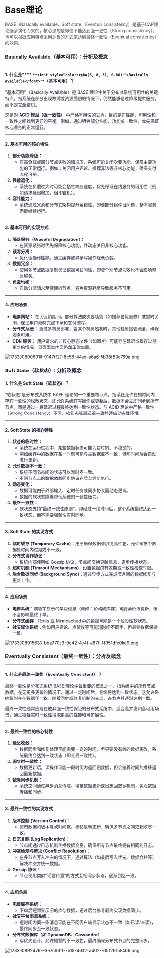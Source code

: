 # Base理论

<font style="color:rgb(74, 74, 74);">BASE（Basically Available、Soft state、Eventual consistency）是基于CAP理论逐步演化而来的，核心思想是即便不能达到强一致性（Strong consistency），也可以根据应用特点采用适当的方式来达到最终一致性（Eventual consistency）的效果。</font>

### **<font style="color:rgba(6, 8, 31, 0.88);">Basically Available（基本可用）：分析及概念</font>**
---

#### **<font style="color:rgba(6, 8, 31, 0.88);">1. 什么是</font>****<font style="color:rgba(6, 8, 31, 0.88);"> </font>**`**<font style="color:rgba(6, 8, 31, 0.88);">Basically Available</font>**`**<font style="color:rgba(6, 8, 31, 0.88);">（基本可用）？</font>**
<font style="color:rgba(6, 8, 31, 0.88);">"基本可用"（Basically Available）是 BASE 理论中关于分布式系统可用性的关键特点，指系统在部分出现故障或资源受限的情况下，仍然能够通过降级提供服务，而不是完全宕机。</font>

<font style="color:rgba(6, 8, 31, 0.88);">这是对</font><font style="color:rgba(6, 8, 31, 0.88);"> </font>**<font style="color:rgba(6, 8, 31, 0.88);">ACID 模型（强一致性）</font>**<font style="color:rgba(6, 8, 31, 0.88);"> </font><font style="color:rgba(6, 8, 31, 0.88);">中严格可用性的妥协，目的是在性能、可用性和一致性之间找到更好的平衡。例如，通过牺牲部分性能、功能或一致性，优先保证核心业务的正常运行。</font>

---

#### **<font style="color:rgba(6, 8, 31, 0.88);">2. 基本可用的核心特性</font>**
1. **<font style="color:rgba(6, 8, 31, 0.88);">部分功能降级：</font>**
    - <font style="color:rgba(6, 8, 31, 0.88);">在高负载或部分节点失败的情况下，系统可能关闭次要功能，保障主要功能的正常运行。例如：关闭用户评论、推荐算法等非核心功能，确保支付流程可用。</font>
2. **<font style="color:rgba(6, 8, 31, 0.88);">性能退化：</font>**
    - <font style="color:rgba(6, 8, 31, 0.88);">系统在负载过大时可能会牺牲响应速度，优先保证在线服务的可用性（例如请求延迟增加，但不宕机）。</font>
3. **<font style="color:rgba(6, 8, 31, 0.88);">容错能力：</font>**
    - <font style="color:rgba(6, 8, 31, 0.88);">系统通过冗余和分布式架构提升容错性，即便部分组件出问题，整体服务仍能继续运行。</font>

---

#### **<font style="color:rgba(6, 8, 31, 0.88);">3. 基本可用的实现方式</font>**
1. **<font style="color:rgba(6, 8, 31, 0.88);">降级服务（Graceful Degradation）：</font>**
    - <font style="color:rgba(6, 8, 31, 0.88);">在资源紧张时优先保障核心功能，并动态关闭非核心功能。</font>
2. **<font style="color:rgba(6, 8, 31, 0.88);">读写分离：</font>**
    - <font style="color:rgba(6, 8, 31, 0.88);">优化读操作性能，通过缓存或异步写操作降低负载。</font>
3. **<font style="color:rgba(6, 8, 31, 0.88);">数据冗余：</font>**
    - <font style="color:rgba(6, 8, 31, 0.88);">使用多节点数据复制保证数据可访问性，即使个别节点失效也不会影响整体服务。</font>
4. **<font style="color:rgba(6, 8, 31, 0.88);">负载均衡：</font>**
    - <font style="color:rgba(6, 8, 31, 0.88);">自动分流请求至健康的节点，避免资源耗尽导致服务不可用。</font>

---

#### **<font style="color:rgba(6, 8, 31, 0.88);">4. 应用场景</font>**
+ **<font style="color:rgba(6, 8, 31, 0.88);">电商网站：</font>**<font style="color:rgba(6, 8, 31, 0.88);"> </font><font style="color:rgba(6, 8, 31, 0.88);">在大促销期间，部分算法或次要功能（如推荐或优惠券）被暂时关闭，保证用户能够完成下单和支付流程。</font>
+ **<font style="color:rgba(6, 8, 31, 0.88);">分布式系统：</font>**<font style="color:rgba(6, 8, 31, 0.88);"> </font><font style="color:rgba(6, 8, 31, 0.88);">通过多机房部署，当某个机房宕机时，其他机房接管流量，确保服务可用。</font>
+ **<font style="color:rgba(6, 8, 31, 0.88);">CDN 服务：</font>**<font style="color:rgba(6, 8, 31, 0.88);"> 用户请求的非核心静态文件（如图片）可能存在延迟或缓存过期更新的情况，但页面主内容仍然正常加载。</font>

![1733908906918-9147ff27-8c58-44ad-a6a6-5b38f83c769a.png](./img/IQWZ2uUtdP7xcXkb/1733908906918-9147ff27-8c58-44ad-a6a6-5b38f83c769a-049520.png)

### **<font style="color:rgba(6, 8, 31, 0.88);">Soft State（软状态）：分析及概念</font>**
#### **<font style="color:rgba(6, 8, 31, 0.88);">1. 什么是 Soft State（软状态）？</font>**
<font style="color:rgba(6, 8, 31, 0.88);">“软状态”是分布式系统中 BASE 理论的一个重要核心点，指系统允许在短时间内存在一致性的松散状态，即允许系统在写操作或更新后，数据不会立即同步到所有节点，而是通过一段延迟过程最终达到一致性状态。与 ACID 理论中严格一致性（Strong Consistency）不同，软状态强调延迟一致并适应动态性环境。</font>

---

#### **<font style="color:rgba(6, 8, 31, 0.88);">2. Soft State 的核心特性</font>**
1. **<font style="color:rgba(6, 8, 31, 0.88);">状态的临时性：</font>**
    - <font style="color:rgba(6, 8, 31, 0.88);">系统在运行过程中，某些数据状态可能为暂时的、不稳定的。</font>
    - <font style="color:rgba(6, 8, 31, 0.88);">例如缓存中的数据在某一时刻可能与主数据库不一致，但短时间后会自动进行更新。</font>
2. **<font style="color:rgba(6, 8, 31, 0.88);">允许数据不一致：</font>**
    - <font style="color:rgba(6, 8, 31, 0.88);">系统不同节点间的状态可以暂时不一致。</font>
    - <font style="color:rgba(6, 8, 31, 0.88);">不同节点上的数据依赖同步协议在后台异步执行。</font>
3. **<font style="color:rgba(6, 8, 31, 0.88);">动态变化：</font>**
    - <font style="color:rgba(6, 8, 31, 0.88);">数据可能由于外部输入、定时任务或同步协议而动态更新。</font>
    - <font style="color:rgba(6, 8, 31, 0.88);">数据的软状态能够降低系统的一致性压力。</font>
4. **<font style="color:rgba(6, 8, 31, 0.88);">最终一致性：</font>**
    - <font style="color:rgba(6, 8, 31, 0.88);">软状态支持“最终一致性原则”，即经过一段时间后，整个系统最终达到一致状态，而不需要强制性实时同步。</font>

---

#### **<font style="color:rgba(6, 8, 31, 0.88);">3. Soft State 的实现方式</font>**
1. **<font style="color:rgba(6, 8, 31, 0.88);">临时缓存 (Temporary Cache)</font>**<font style="color:rgba(6, 8, 31, 0.88);">：用于确保数据请求提高性能，允许缓存中数据短时间内过期或不一致。</font>
2. **<font style="color:rgba(6, 8, 31, 0.88);">分布式协作协议</font>**<font style="color:rgba(6, 8, 31, 0.88);">：</font>
    - <font style="color:rgba(6, 8, 31, 0.88);">系统内部使用如 Gossip 协议，节点间交换更新信息，逐步传播状态。</font>
3. **<font style="color:rgba(6, 8, 31, 0.88);">超时机制 (Timeout Mechanisms)</font>**<font style="color:rgba(6, 8, 31, 0.88);">：设置数据的有效期或一致性检查时限。</font>
4. **<font style="color:rgba(6, 8, 31, 0.88);">后台数据同步 (Background Sync)</font>**<font style="color:rgba(6, 8, 31, 0.88);">：通过异步方式完成节点间的数据修复与更新工作。</font>

---

#### **<font style="color:rgba(6, 8, 31, 0.88);">4. 应用场景</font>**
+ **<font style="color:rgba(6, 8, 31, 0.88);">电商系统</font>**<font style="color:rgba(6, 8, 31, 0.88);">：购物车显示的某些信息（例如：价格或库存）可能会延迟更新，但不会影响最终下单。</font>
+ **<font style="color:rgba(6, 8, 31, 0.88);">分布式缓存</font>**<font style="color:rgba(6, 8, 31, 0.88);">：Redis 或 Memcached 中的数据可能是一个阶段性软状态。</font>
+ **<font style="color:rgba(6, 8, 31, 0.88);">社交媒体系统</font>**<font style="color:rgba(6, 8, 31, 0.88);">：例如用户评论、点赞数等可能短时间不同步，但最终数据保持一致。</font>

![1733908915633-bba770e3-9c42-4e4f-a87f-4f951dfe0be9.png](./img/IQWZ2uUtdP7xcXkb/1733908915633-bba770e3-9c42-4e4f-a87f-4f951dfe0be9-324336.png)

### **<font style="color:rgba(6, 8, 31, 0.88);">Eventually Consistent（最终一致性）：分析及概念</font>**
---

#### **<font style="color:rgba(6, 8, 31, 0.88);">1. 什么是最终一致性（Eventually Consistent）？</font>**
<font style="color:rgba(6, 8, 31, 0.88);">最终一致性是分布式系统 BASE 理论中最重要的概念之一，指系统中的所有节点数据，在无更多更新的情况下，通过一定时间后，最终将达到一致状态。这允许系统暂时存在数据不一致，随着同步或修复机制的完成，各节点将逐渐达到一致。</font>

<font style="color:rgba(6, 8, 31, 0.88);">最终一致性通常应用在放弃强一致性保证的分布式系统中，适合高并发和高可用场景，通过牺牲实时一致性换取更高的性能和可扩展性。</font>

---

#### **<font style="color:rgba(6, 8, 31, 0.88);">2. 最终一致性的核心特性</font>**
1. **<font style="color:rgba(6, 8, 31, 0.88);">延迟收敛：</font>**
    - <font style="color:rgba(6, 8, 31, 0.88);">数据同步和修复处理可能需要一定的时间，但只要没有新的数据更改，系统最终会达到一致状态（即全局一致性）。</font>
2. **<font style="color:rgba(6, 8, 31, 0.88);">弱实时一致性：</font>**
    - <font style="color:rgba(6, 8, 31, 0.88);">数据更新后，读操作可能一段时间内返回旧数据，但会随着时间的推移返回最新数据。</font>
3. **<font style="color:rgba(6, 8, 31, 0.88);">依赖同步机制：</font>**
    - <font style="color:rgba(6, 8, 31, 0.88);">系统之间通过异步消息传递、增量数据更新或日志回放等机制，实现数据传播和同步。</font>

---

#### **<font style="color:rgba(6, 8, 31, 0.88);">3. 最终一致性的实现方式</font>**
1. **<font style="color:rgba(6, 8, 31, 0.88);">版本控制 (Version Control)</font>**<font style="color:rgba(6, 8, 31, 0.88);">：</font>
    - <font style="color:rgba(6, 8, 31, 0.88);">使用数据的版本号或时间戳，标记最新更新，确保多节点之间更新顺序一致。</font>
2. **<font style="color:rgba(6, 8, 31, 0.88);">日志复制 (Log Replication)</font>**<font style="color:rgba(6, 8, 31, 0.88);">：</font>
    - <font style="color:rgba(6, 8, 31, 0.88);">节点间通过日志机制传播数据变更，确保所有节点最终拥有相同的日志。</font>
3. **<font style="color:rgba(6, 8, 31, 0.88);">冲突检测与解决 (Conflict Resolution)</font>**<font style="color:rgba(6, 8, 31, 0.88);">：</font>
    - <font style="color:rgba(6, 8, 31, 0.88);">在多节点写入冲突的情况下，通过算法（如最后写入优先、数据合并等）解决冲突并统一数据。</font>
4. **<font style="color:rgba(6, 8, 31, 0.88);">Gossip 协议</font>**<font style="color:rgba(6, 8, 31, 0.88);">：</font>
    - <font style="color:rgba(6, 8, 31, 0.88);">节点使用类似“谣言传播”的方式互相同步状态，逐渐到达一致。</font>

---

#### **<font style="color:rgba(6, 8, 31, 0.88);">4. 应用场景</font>**
+ **<font style="color:rgba(6, 8, 31, 0.88);">电商库存系统</font>**<font style="color:rgba(6, 8, 31, 0.88);">：</font>
    - <font style="color:rgba(6, 8, 31, 0.88);">下单后短暂显示旧的库存数据，通过后台修复最终实现数据同步。</font>
+ **<font style="color:rgba(6, 8, 31, 0.88);">社交平台消息系统</font>**<font style="color:rgba(6, 8, 31, 0.88);">：</font>
    - <font style="color:rgba(6, 8, 31, 0.88);">短时间内同一条消息可能在不同客户端显示状态不一致（如已读/未读），最终同步至一致状态。</font>
+ **<font style="color:rgba(6, 8, 31, 0.88);">分布式数据库（如 DynamoDB、Cassandra）</font>**<font style="color:rgba(6, 8, 31, 0.88);">：</font>
    - <font style="color:rgba(6, 8, 31, 0.88);">写优先设计，允许短暂的不一致性，最终确保分布式节点的完整同步。</font>

![1733908924769-3e7c9611-7b15-4632-a402-7d5f261584b6.png](./img/IQWZ2uUtdP7xcXkb/1733908924769-3e7c9611-7b15-4632-a402-7d5f261584b6-187839.png)

